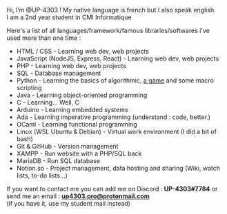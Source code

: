 Hi, I’m @UP-4303 ! My native language is french but I also speak english.  
I am a 2nd year student in CMI Informatique

Here's a list of all languages/framework/famous libraries/softwares i've used more than one time :
- HTML / CSS                          - Learning web dev, web projects
- JavaScript (NodeJS, Express, React) - Learning web dev, web projects
- PHP                                 - Learning web dev, web projects
- SQL                                 - Database management
- Python                              - Learning the basics of algorithmic, [a game](https://github.com/UP-4303/VISI301) and some macro scripting
- Java                                - Learning object-oriented programming
- C                                   - Learning... Well, C
- Arduino                             - Learning embedded systems
- Ada                                 - Learning imperative programming (understand : code, better.)
- OCaml                               - Learning functional programming
- Linux (WSL Ubuntu & Debian)         - Virtual work environment (I did a bit of bash)
- Git & GitHub                        - Version management
- XAMPP                               - Run website with a PHP/SQL back
- MariaDB                             - Run SQL database
- Notion.so                           - Project management, data hosting and sharing (Wiki, watch lists, to-do lists...)

If you want to contact me you can add me on Discord : **UP-4303#7784**
or send me an email : **<up4303.pro@protonmail.com>**  
(if you have it, use my student mail instead)
